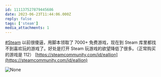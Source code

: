 ```yaml
---
id: 111137527879445686
date: 2023-06-23T11:44:06.000Z
reply: false
tags: ['steam']
media_attachments: 1
---
```


[#Steam](https://e5n.cc/tags/Steam) 以前很傻逼，用脚本领取了 7000+ 免费游戏，现在到 Steam 库里都找不到喜欢玩的游戏了。好处是打开 Steam 玩游戏的欲望降低了很多。（正常购买的游戏是 112） [https://steamcommunity.com/id/eallion](https://steamcommunity.com/id/eallion)

![None](https://files.e5n.cc/media_attachments/files/111/219/368/984/640/816/original/9669aad29d3a8aa8.webp)
